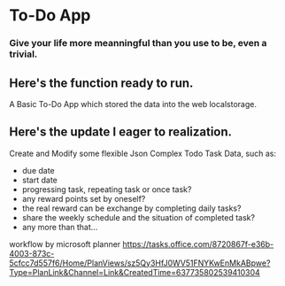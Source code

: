 # To-Do App
### Give your life more meanningful than you use to be, even a trivial.

## Here's the function ready to run.
A Basic To-Do App which stored the data into the web localstorage.

## Here's the update I eager to realization.
Create and Modify some flexible Json Complex Todo Task Data, such as:
- due date
- start date
- progressing task, repeating task or once task?
- any reward points set by oneself?
- the real reward can be exchange by completing daily tasks?
- share the weekly schedule and the situation of completed task?
- any more than that...


workflow by microsoft planner
https://tasks.office.com/8720867f-e36b-4003-873c-5cfcc7d557f6/Home/PlanViews/sz5Qy3HfJ0WV51FNYKwEnMkABpwe?Type=PlanLink&Channel=Link&CreatedTime=637735802539410304
